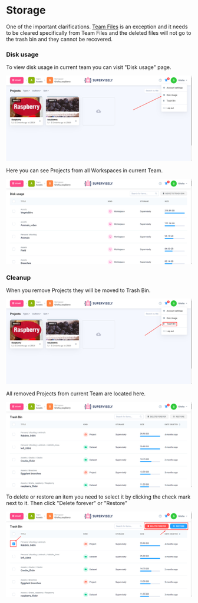 # Storage

One of the important clarifications. [Team Files](../team-files/README.md) is an exception and it needs to be cleared specifically from Team Files and the deleted files will not go to the trash bin and they cannot be recovered.

### Disk usage

To view disk usage in current team you can visit "Disk usage" page.

![](disk-usage-menu.png)

Here you can see Projects from all Workspaces in current Team.

![](disk-usage.png)

### Cleanup

When you remove Projects they will be moved to Trash Bin.

![](trash-bin-menu.png)

All removed Projects from current Team are located here. 

![](trash-bin.png)

To delete or restore an item you need to select it by clicking the check mark next to it. Then click "Delete forever" or "Restore"

![](trash-bin-restore.png)


